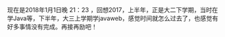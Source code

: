 现在是2018年1月1日晚 21：23 ，回想2017，上半年，正是大二下学期，当时在学Java等，下半年，大三上学期学javaweb，感觉时间就怎么过去了，也感觉有好多事情没有完成。再接再励吧！ 
